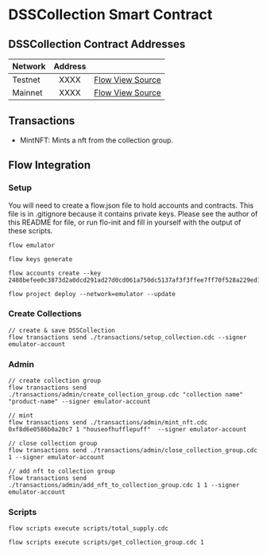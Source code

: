 # DSSCollection Smart Contract

## DSSCollection Contract Addresses
| Network   | Address |                                                                                     |
| ----------|:-------:|-------------------------------------------------------------------------------------|
| Testnet   |  XXXX   | [Flow View Source](https://flow-view-source.com/testnet/) |
| Mainnet   |  XXXX   | [Flow View Source](https://flow-view-source.com/mainnet/) |


## Transactions
- MintNFT: Mints a nft from the collection group.

## Flow Integration

### Setup
You will need to create a flow.json file to hold accounts and contracts. This file is in .gitignore because it contains private keys. Please see the author of this README for file, or run flo-init and fill in yourself with the output of these scripts.
```
flow emulator

flow keys generate

flow accounts create --key 2488befee0c3873d2a0dcd291ad27d0cd061a750dc5137af3f3ffee7ff70f528a229ed1039ce1de23986d4506d4671df096881e5d60c18e93c8df321a180adac

flow project deploy --network=emulator --update
```

### Create Collections
```
// create & save DSSCollection 
flow transactions send ./transactions/setup_collection.cdc --signer emulator-account
```

### Admin
```
// create collection group
flow transactions send ./transactions/admin/create_collection_group.cdc "collection name" "product-name" --signer emulator-account

// mint
flow transactions send ./transactions/admin/mint_nft.cdc 0xf8d6e0586b0a20c7 1 "houseofhufflepuff"  --signer emulator-account

// close collection group
flow transactions send ./transactions/admin/close_collection_group.cdc 1 --signer emulator-account

// add nft to collection group
flow transactions send ./transactions/admin/add_nft_to_collection_group.cdc 1 1 --signer emulator-account

```


### Scripts
```
flow scripts execute scripts/total_supply.cdc

flow scripts execute scripts/get_collection_group.cdc 1
```


